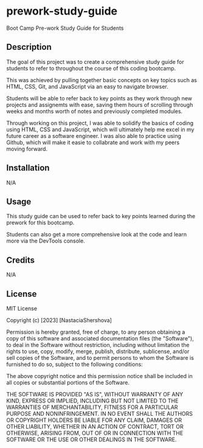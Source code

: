 # prework-study-guide
Boot Camp Pre-work Study Guide for Students

## Description

The goal of this project was to create a comprehensive study guide for students to refer to throughout the course of this coding bootcamp. 

This was achieved by pulling together basic concepts on key topics such as HTML, CSS, Git, and JavaScript via an easy to navigate browser. 

Students will be able to refer back to key points as they work through new projects and assignemts with ease, saving them hours of scrolling through weeks and months worth of notes and previously completed modules. 

Through working on this project, I was able to solidify the basics of coding using HTML, CSS and JavaScript, which will ultimately help me excel in my future career as a software engineer. I was also able to practice using Github, which will make it easie to collabrate and work with my peers moving forward. 

## Installation

N/A

## Usage

This study guide can be used to refer back to key points learned during the prework for this bootcamp. 

 Students can also get a more comprehensive look at the code and learn more via the DevTools console.

## Credits

N/A

## License

MIT License

Copyright (c) [2023] [NastaciaShershova]

Permission is hereby granted, free of charge, to any person obtaining a copy
of this software and associated documentation files (the "Software"), to deal
in the Software without restriction, including without limitation the rights
to use, copy, modify, merge, publish, distribute, sublicense, and/or sell
copies of the Software, and to permit persons to whom the Software is
furnished to do so, subject to the following conditions:

The above copyright notice and this permission notice shall be included in all
copies or substantial portions of the Software.

THE SOFTWARE IS PROVIDED "AS IS", WITHOUT WARRANTY OF ANY KIND, EXPRESS OR
IMPLIED, INCLUDING BUT NOT LIMITED TO THE WARRANTIES OF MERCHANTABILITY,
FITNESS FOR A PARTICULAR PURPOSE AND NONINFRINGEMENT. IN NO EVENT SHALL THE
AUTHORS OR COPYRIGHT HOLDERS BE LIABLE FOR ANY CLAIM, DAMAGES OR OTHER
LIABILITY, WHETHER IN AN ACTION OF CONTRACT, TORT OR OTHERWISE, ARISING FROM,
OUT OF OR IN CONNECTION WITH THE SOFTWARE OR THE USE OR OTHER DEALINGS IN THE
SOFTWARE.







